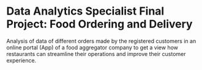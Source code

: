 # Data Analytics Specialist Final Project: Food Ordering and Delivery   
Analysis of data of different orders made by the registered customers in an online portal (App) of a food aggregator company to get a view how restaurants can streamline their operations and improve their customer experience.
